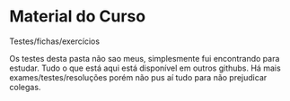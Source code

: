 # Material do Curso

Testes/fichas/exercícios

Os testes desta pasta não sao meus, simplesmente fui encontrando para estudar. Tudo o que está aqui está disponível em outros githubs.
Há mais exames/testes/resoluções porém não pus aí tudo para não prejudicar colegas.

